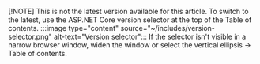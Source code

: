 [!NOTE]
This is not the latest version available for this article. To switch to the latest, use the ASP.NET Core version selector at the top of the Table of contents.
:::image type="content" source="~/includes/version-selector.png" alt-text="Version selector":::
If the selector isn't visible in a narrow browser window, widen the window or select the vertical ellipsis -> Table of contents.
